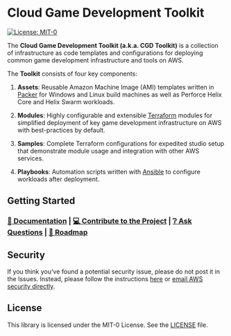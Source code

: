 # Cloud Game Development Toolkit

[![License: MIT-0](https://img.shields.io/badge/License-MIT-0)](LICENSE)

The **Cloud Game Development Toolkit (a.k.a. CGD Toolkit)** is a collection of infrastructure as code templates and configurations for deploying common game development infrastructure and tools on AWS. 

The **Toolkit** consists of four key components:

1. **Assets**: Reusable Amazon Machine Image (AMI) templates written in [Packer](https://www.packer.io/) for Windows and Linux build machines as well as Perforce Helix Core and Helix Swarm workloads.

2. **Modules**: Highly configurable and extensible [Terraform](https://www.terraform.io/) modules for simplified deployment of key game development infrastructure on AWS with best-practices by default.

3. **Samples**: Complete Terraform configurations for expedited studio setup that demonstrate module usage and integration with other AWS services.

4. **Playbooks**: Automation scripts written with [Ansible](https://github.com/ansible/ansible) to configure workloads after deployment.

## Getting Started

### **[📖 Documentation](https://aws-games.github.io/cloud-game-develelopment/getting-started/)** | **[💻 Contribute to the Project](https://aws-games.github.io/cloud-game-develelopment/contributing/)** | **[❔ Ask Questions](https://github.com/aws-games/cloud-game-development-toolkit/discussions/)** | **[🚧 Roadmap](https://github.com/orgs/aws-games/projects/1/views/1)**

## Security

If you think you’ve found a potential security issue, please do not post it in the Issues.  Instead, please follow the instructions [here](https://aws.amazon.com/security/vulnerability-reporting/) or [email AWS security directly](mailto:aws-security@amazon.com).

## License

This library is licensed under the MIT-0 License. See the [LICENSE](LICENSE) file.